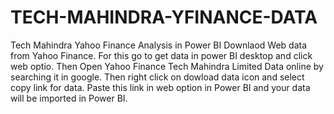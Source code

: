 # TECH-MAHINDRA-YFINANCE-DATA
Tech Mahindra Yahoo Finance Analysis in Power BI
Downlaod Web data from Yahoo Finance. For this go to get data in power BI desktop and click web optio. Then Open Yahoo Finance Tech Mahindra Limited Data online by searching it in google. Then right click on dowload data icon and select copy link for data. Paste this link in web option in Power BI and your data will be imported in Power BI.
